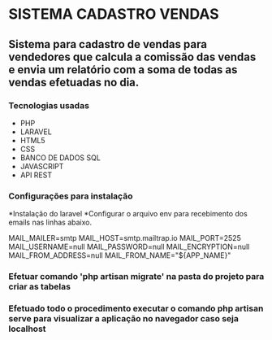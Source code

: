 # SISTEMA CADASTRO VENDAS
## Sistema para cadastro de vendas para vendedores que calcula a comissão das vendas e envia um relatório com a soma de todas as vendas efetuadas no dia.

### Tecnologias usadas
* PHP
* LARAVEL
* HTML5
* CSS
* BANCO DE DADOS SQL
* JAVASCRIPT
* API REST

### Configurações para instalação

*Instalação do laravel 
*Configurar o arquivo env para recebimento dos emails nas linhas abaixo.

MAIL_MAILER=smtp
MAIL_HOST=smtp.mailtrap.io
MAIL_PORT=2525
MAIL_USERNAME=null
MAIL_PASSWORD=null
MAIL_ENCRYPTION=null
MAIL_FROM_ADDRESS=null
MAIL_FROM_NAME="${APP_NAME}"

### Efetuar comando 'php artisan migrate' na pasta do projeto para criar as tabelas
### Efetuado todo o procedimento executar o comando php artisan serve para visualizar a aplicação no navegador caso seja localhost

